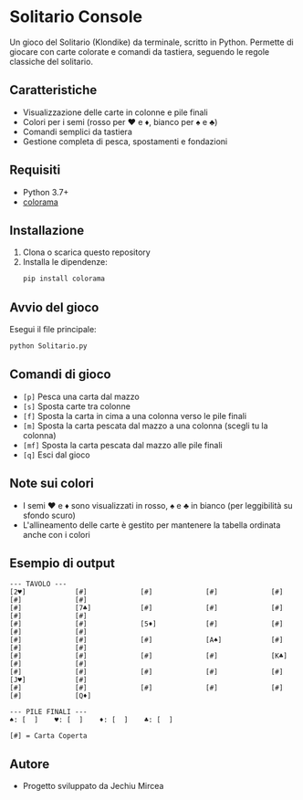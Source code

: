 # Solitario Console

Un gioco del Solitario (Klondike) da terminale, scritto in Python. Permette di giocare con carte colorate e comandi da tastiera, seguendo le regole classiche del solitario.

## Caratteristiche
- Visualizzazione delle carte in colonne e pile finali
- Colori per i semi (rosso per ♥ e ♦, bianco per ♠ e ♣)
- Comandi semplici da tastiera
- Gestione completa di pesca, spostamenti e fondazioni

## Requisiti
- Python 3.7+
- [colorama](https://pypi.org/project/colorama/)

## Installazione
1. Clona o scarica questo repository
2. Installa le dipendenze:
   ```bash
   pip install colorama
   ```

## Avvio del gioco
Esegui il file principale:
```bash
python Solitario.py
```

## Comandi di gioco
- `[p]` Pesca una carta dal mazzo
- `[s]` Sposta carte tra colonne
- `[f]` Sposta la carta in cima a una colonna verso le pile finali
- `[m]` Sposta la carta pescata dal mazzo a una colonna (scegli tu la colonna)
- `[mf]` Sposta la carta pescata dal mazzo alle pile finali
- `[q]` Esci dal gioco

## Note sui colori
- I semi ♥ e ♦ sono visualizzati in rosso, ♠ e ♣ in bianco (per leggibilità su sfondo scuro)
- L'allineamento delle carte è gestito per mantenere la tabella ordinata anche con i colori

## Esempio di output
```
--- TAVOLO ---
[2♥]            [#]             [#]             [#]             [#]             [#]             [#]
[#]             [7♣]            [#]             [#]             [#]             [#]             [#]
[#]             [#]             [5♦]            [#]             [#]             [#]             [#]
[#]             [#]             [#]             [A♠]            [#]             [#]             [#]
[#]             [#]             [#]             [#]             [K♣]            [#]             [#]
[#]             [#]             [#]             [#]             [#]             [J♥]            [#]
[#]             [#]             [#]             [#]             [#]             [#]             [Q♦]

--- PILE FINALI ---
♠: [  ]    ♥: [  ]    ♦: [  ]    ♣: [  ]

[#] = Carta Coperta
```

## Autore
- Progetto sviluppato da Jechiu Mircea
